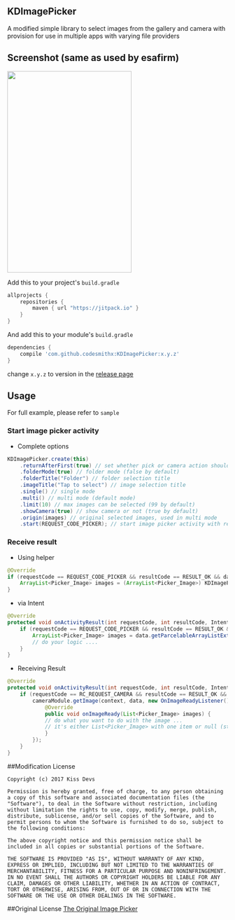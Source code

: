 ## KDImagePicker
A modified simple library to select images from the gallery and camera with provision for use in multiple apps with varying file providers

## Screenshot (same as used by esafirm)

<img src="https://raw.githubusercontent.com/esafirm/android-image-picker/master/art/ss.gif" height="460" width="284"/>

Add this to your project's `build.gradle`

```groovy
allprojects {
    repositories {
        maven { url "https://jitpack.io" }
    }
}
```

And add this to your module's `build.gradle` 

```groovy
dependencies {
	compile 'com.github.codesmithx:KDImagePicker:x.y.z'	
}
```

change `x.y.z` to version in the [release page](https://github.com/codesmithx/KDImagePicker)

## Usage

For full example, please refer to `sample`

### Start image picker activity
- Complete options

```java
KDImagePicker.create(this)
	.returnAfterFirst(true) // set whether pick or camera action should return immediate result or not. For pick image only work on single mode
	.folderMode(true) // folder mode (false by default)
	.folderTitle("Folder") // folder selection title
	.imageTitle("Tap to select") // image selection title
	.single() // single mode
	.multi() // multi mode (default mode)
	.limit(10) // max images can be selected (99 by default)
	.showCamera(true) // show camera or not (true by default)
	.origin(images) // original selected images, used in multi mode
	.start(REQUEST_CODE_PICKER); // start image picker activity with request code
```                
 
### Receive result

- Using helper 

```java
@Override
if (requestCode == REQUEST_CODE_PICKER && resultCode == RESULT_OK && data != null) {
    ArrayList<Picker_Image> images = (ArrayList<Picker_Image>) KDImagePicker.getImages(data);
}
```
- via Intent

```java
@Override
protected void onActivityResult(int requestCode, int resultCode, Intent data) {
    if (requestCode == REQUEST_CODE_PICKER && resultCode == RESULT_OK && data != null) {
        ArrayList<Picker_Image> images = data.getParcelableArrayListExtra(Activity_ImagePicker.INTENT_EXTRA_SELECTED_IMAGES);
        // do your logic ....
    }
}
```

- Receiving Result

```java
@Override
protected void onActivityResult(int requestCode, int resultCode, Intent data) {
    if (requestCode == RC_REQUEST_CAMERA && resultCode == RESULT_OK && data != null) {
        cameraModule.getImage(context, data, new OnImageReadyListener() {
            @Override
            public void onImageReady(List<Picker_Image> images) {
	    	// do what you want to do with the image ...
	    	// it's either List<Picker_Image> with one item or null (still need improvement)
            }
        });
    }
}
```


##Modification License
```
Copyright (c) 2017 Kiss Devs

Permission is hereby granted, free of charge, to any person obtaining a copy of this software and associated documentation files (the "Software"), to deal in the Software without restriction, including without limitation the rights to use, copy, modify, merge, publish, distribute, sublicense, and/or sell copies of the Software, and to permit persons to whom the Software is furnished to do so, subject to the following conditions:

The above copyright notice and this permission notice shall be included in all copies or substantial portions of the Software.

THE SOFTWARE IS PROVIDED "AS IS", WITHOUT WARRANTY OF ANY KIND, EXPRESS OR IMPLIED, INCLUDING BUT NOT LIMITED TO THE WARRANTIES OF MERCHANTABILITY, FITNESS FOR A PARTICULAR PURPOSE AND NONINFRINGEMENT. IN NO EVENT SHALL THE AUTHORS OR COPYRIGHT HOLDERS BE LIABLE FOR ANY CLAIM, DAMAGES OR OTHER LIABILITY, WHETHER IN AN ACTION OF CONTRACT, TORT OR OTHERWISE, ARISING FROM, OUT OF OR IN CONNECTION WITH THE SOFTWARE OR THE USE OR OTHER DEALINGS IN THE SOFTWARE.
```

##Original License
[The Original Image Picker](https://github.com/esafirm/android-image-picker/)

